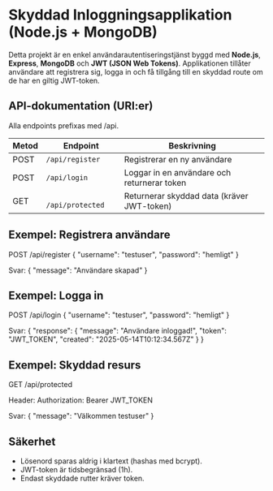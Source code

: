 # Skyddad Inloggningsapplikation (Node.js + MongoDB)

Detta projekt är en enkel användarautentiseringstjänst byggd med **Node.js**, **Express**, **MongoDB** och **JWT (JSON Web Tokens)**. Applikationen tillåter användare att registrera sig, logga in och få tillgång till en skyddad route om de har en giltig JWT-token.

## API-dokumentation (URI:er)
Alla endpoints prefixas med /api.

| Metod | Endpoint                       | Beskrivning                                 |
|-------|--------------------------------|---------------------------------------------|
| POST   | `/api/register`               | Registrerar en ny användare                 |
| POST   | `/api/login`                  | Loggar in en användare och returnerar token |
| GET    | `	/api/protected`            | Returnerar skyddad data (kräver JWT-token)  |

## Exempel: Registrera användare
POST /api/register
{
  "username": "testuser",
  "password": "hemligt"
}

Svar:
{ "message": "Användare skapad" }

## Exempel: Logga in
POST /api/login
{
  "username": "testuser",
  "password": "hemligt"
}

Svar:
{
  "response": {
    "message": "Användare inloggad!",
    "token": "JWT_TOKEN",
    "created": "2025-05-14T10:12:34.567Z"
  }
}

## Exempel: Skyddad resurs
GET /api/protected

Header:
Authorization: Bearer JWT_TOKEN

Svar:
{ "message": "Välkommen testuser" }

## Säkerhet
- Lösenord sparas aldrig i klartext (hashas med bcrypt).
- JWT-token är tidsbegränsad (1h).
- Endast skyddade rutter kräver token.
